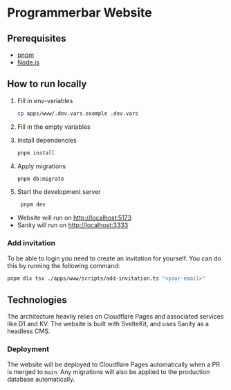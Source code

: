 # Programmerbar Website

## Prerequisites

- [pnpm](https://pnpm.io/)
- [Node.js](https://nodejs.org/)

## How to run locally

1. Fill in env-variables

   ```bash
   cp apps/www/.dev.vars.example .dev.vars
   ```

1. Fill in the empty variables

1. Install dependencies

   ```bash
   pnpm install
   ```

1. Apply migrations

   ```bash
   pnpm db:migrate
   ```

1. Start the development server

   ```bash
    pnpm dev
   ```

- Website will run on [http://localhost:5173](http://localhost:5173)
- Sanity will run on [http://localhost:3333](http://localhost:3333)

### Add invitation

To be able to login you need to create an invitation for yourself. You can do this by running the following command:

```bash
pnpm dlx tsx ./apps/www/scripts/add-invitation.ts "<your-email>"
```

## Technologies

The architecture heavliy relies on Cloudflare Pages and associated services like D1 and KV. The website is built with SvelteKit, and uses Sanity as a headless CMS.

### Deployment

The website will be deployed to Cloudflare Pages automatically when a PR is merged to `main`. Any migrations will also be applied to the production database automatically.
